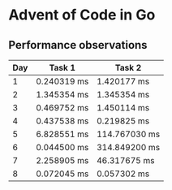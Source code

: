 # Advent of Code in Go

## Performance observations

| Day | Task 1      | Task 2        |
| --- | ----------- | ------------- |
| 1   | 0.240319 ms | 1.420177 ms   |
| 2   | 1.345354 ms | 1.345354 ms   |
| 3   | 0.469752 ms | 1.450114 ms   |
| 4   | 0.437538 ms | 0.219825 ms   |
| 5   | 6.828551 ms | 114.767030 ms |
| 6   | 0.044500 ms | 314.849200 ms |
| 7   | 2.258905 ms | 46.317675 ms  |
| 8   | 0.072045 ms | 0.057302 ms   |
